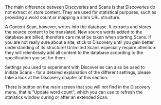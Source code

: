 The main difference between Discoveries and Scans is that Discoveries
do not extract or store content. They are used for statistical
purposes, such as providing a word count or mapping a site’s URL
structure.

A Content Scan, however, writes into the database. It extracts and
stores the source content to be translated. New source words added to
the database are billed, therefore care must be taken when starting
Scans. If you are not really sure about a site, stick to Discovery
until you gain better understanding of its structure! Unlimited Scans
especially require attention: they will relentlessly add all content
to the database according to the specification you set for them.

Settings you used to experiment with Discoveries can also be used to
initiate Scans - for a detailed explanation of the different settings,
please take a look at the Discovery chapter of this section.

There is button on the main screen that you will not find in the
Discovery menu, that is "Update word count", which you can use to
refresh the statistics window during or after an extended Scan.

